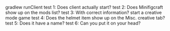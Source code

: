 gradlew runClient
test 1: Does client actually start?
test 2: Does Minifigcraft show up on the mods list?
test 3: With correct information?
start a creative mode game
test 4: Does the helmet item show up on the Misc. creative tab?
test 5: Does it have a name?
test 6: Can you put it on your head?
